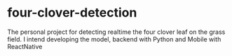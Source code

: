 # four-clover-detection
The personal project for detecting realtime the four clover leaf on the grass field. I intend developing the model, backend with Python and Mobile with ReactNative
